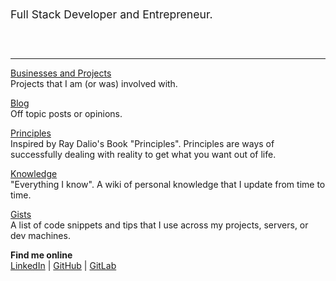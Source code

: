 

<p style="font-size: 1.1rem; margin: 60px 0;">Full Stack Developer and Entrepreneur.</p>

----


[Businesses and Projects](/projects/) <br />Projects that I am (or was) involved with.

[Blog](/blog/) <br />Off topic posts or opinions.

[Principles](/principles/) <br />Inspired by Ray Dalio's Book "Principles". Principles are ways of successfully dealing with reality to get what you want out of life.

[Knowledge](/knowledge/) <br />"Everything I know". A wiki of personal knowledge that I update from time to time.

[Gists](/gists/) <br />A list of code snippets and tips that I use across my projects, servers, or dev machines.

**Find me online** <br />[LinkedIn](https://www.linkedin.com/in/paulcopplestone/) | [GitHub](https://github.com/kiwicopple) | [GitLab](https://gitlab.com/kiwicopple) 